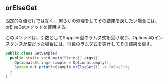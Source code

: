 ## orElseGet

固定的な値だけではなく、何らかの処理をしてその結果を戻したい場合には、orElseGetメソッドを使用する。

このメソッドは、引数としてSupplier型のラムダ式を受け取り、Optionalのインスタンスが空だった場合には、引数のラムダ式を実行してその結果を戻す。

```Java
public class GetSample{
  public static void main(String[] args){
    Optional<String> sample = Optional.empty();
    System.out.println(sample.orElseGet(() -> "else"));
  }
}
```
